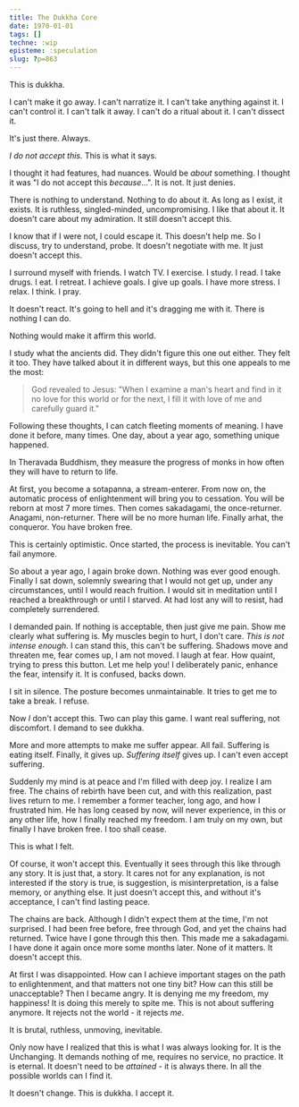 ```yaml
---
title: The Dukkha Core
date: 1970-01-01
tags: []
techne: :wip
episteme: :speculation
slug: ?p=863
---
```


This is dukkha.

I can't make it go away. I can't narratize it. I can't take anything against it. I can't control it. I can't talk it away. I can't do a ritual about it. I can't dissect it.

It's just there. Always.

*I do not accept this.* This is what it says.

I thought it had features, had nuances. Would be *about* something. I thought it was "I do not accept this *because*...". It is not. It just denies.

There is nothing to understand. Nothing to do about it. As long as I exist, it exists. It is ruthless, singled-minded, uncompromising. I like that about it. It doesn't care about my admiration. It still doesn't accept this.

I know that if I were not, I could escape it. This doesn't help me. So I discuss, try to understand, probe. It doesn't negotiate with me. It just doesn't accept this.

I surround myself with friends. I watch TV. I exercise. I study. I read. I take drugs. I eat. I retreat. I achieve goals. I give up goals. I have more stress. I relax. I think. I pray. 

It doesn't react. It's going to hell and it's dragging me with it. There is nothing I can do.

Nothing would make it affirm this world.

I study what the ancients did. They didn't figure this one out either. They felt it too. They have talked about it in different ways, but this one appeals to me the most:

> God revealed to Jesus: "When I examine a man's heart and find in it no love for this world or for the next, I fill it with love of me and carefully guard it."

Following these thoughts, I can catch fleeting moments of meaning. I have done it before, many times. One day, about a year ago, something unique happened.

In Theravada Buddhism, they measure the progress of monks in how often they will have to return to life. 

At first, you become a sotapanna, a stream-enterer. From now on, the automatic process of enlightenment will bring you to cessation. You will be reborn at most 7 more times. Then comes sakadagami, the once-returner. Anagami, non-returner. There will be no more human life. Finally arhat, the conqueror. You have broken free.

This is certainly optimistic. Once started, the process is inevitable. You can't fail anymore. 

So about a year ago, I again broke down. Nothing was ever good enough. Finally I sat down, solemnly swearing that I would not get up, under any circumstances, until I would reach fruition. I would sit in meditation until I reached a breakthrough or until I starved. At had lost any will to resist, had completely surrendered.

I demanded pain. If nothing is acceptable, then just give me pain. Show me clearly what suffering is. My muscles begin to hurt, I don't care. *This is not intense enough.* I can stand this, this can't be suffering. Shadows move and threaten me, fear comes up, I am not moved. I laugh at fear. How quaint, trying to press this button. Let me help you! I deliberately panic, enhance the fear, intensify it. It is confused, backs down.

I sit in silence. The posture becomes unmaintainable. It tries to get me to take a break. I refuse.

Now *I* don't accept this. Two can play this game. I want real suffering, not discomfort. I demand to see dukkha.

More and more attempts to make me suffer appear. All fail. Suffering is eating itself. Finally, it gives up. *Suffering itself* gives up. I can't even accept suffering. 

Suddenly my mind is at peace and I'm filled with deep joy. I realize I am free. The chains of rebirth have been cut, and with this realization, past lives return to me. I remember a former teacher, long ago, and how I frustrated him. He has long ceased by now, will never experience, in this or any other life, how I finally reached my freedom. I am truly on my own, but finally I have broken free. I too shall cease.

This is what I felt. 

Of course, it won't accept this. Eventually it sees through this like through any story. It is just that, a story. It cares not for any explanation, is not interested if the story is true, is suggestion, is misinterpretation, is a false memory, or anything else. It just doesn't accept this, and without it's acceptance, I can't find lasting peace.

The chains are back. Although I didn't expect them at the time, I'm not surprised. I had been free before, free through God, and yet the chains had returned. Twice have I gone through this then. This made me a sakadagami. I have done it again once more some months later. None of it matters. It doesn't accept this.

At first I was disappointed. How can I achieve important stages on the path to enlightenment, and that matters not one tiny bit? How can this still be unacceptable? Then I became angry. It is denying me my freedom, my happiness! It is doing this merely to spite me. This is not about suffering anymore. It rejects not the world - it rejects *me*.

It is brutal, ruthless, unmoving, inevitable.

Only now have I realized that this is what I was always looking for. It is the Unchanging. It demands nothing of me, requires no service, no practice. It is eternal. It doesn't need to be *attained* - it is always there. In all the possible worlds can I find it.

It doesn't change. This is dukkha. I accept it.